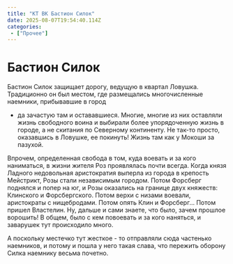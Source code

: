 ```yaml
---
title: "КТ ВК Бастион Силок"
date: 2025-08-07T19:54:40.114Z
categories:
 - ["Прочее"]
---
```


Бастион Силок
=============

Бастион Силок защищает дорогу, ведущую в квартал Ловушка. Традиционно он
был местом, где размещались многочисленные наемники, прибывавшие в город
- да зачастую там и остававшиеся. Многие, многие из них оставляли жизнь
свободного воина и выбирали более упорядоченную жизнь в городе, а не
скитания по Северному континенту. Не так-то просто, оказавшись в
Ловушке, ее покинуть! Жизнь там как у Мокоши за пазухой.

Впрочем, определенная свобода в том, куда воевать и за кого наниматься,
в жизни жителя Роз проявлялась почти всегда. Когда князя Ладного
недовольная аристократия выперла из города в крепость Мейстрикт, Розы
стали независимым городом. Потом Форсберг поднялся и попер на юг, и Розы
оказались на границе двух княжеств: Клинского и Форсбергского. Потом
верхи с низами воевали, аристократы с нищебродами. Потом опять Клин и
Форсберг… Потом пришел Властелин. Ну, дальше и сами знаете, что было,
зачем прошлое ворошить! В общем, было с кем повоевать и за кого
наняться, и заварушек тут происходило много.

А поскольку местечко тут жесткое - то отправляли сюда частенько
наемников, и потому и пошла у него такая слава, что пережить оборону
Силка наемнику весьма почетно.
